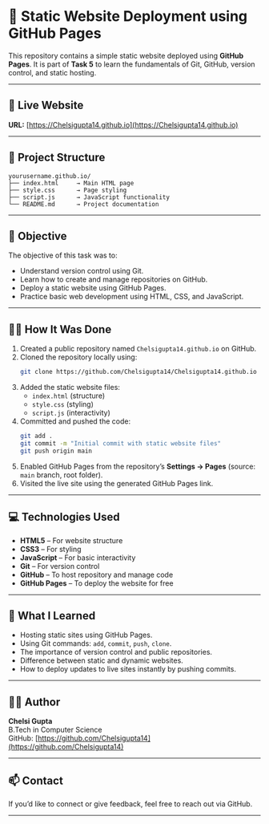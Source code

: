 # 🚀 Static Website Deployment using GitHub Pages

This repository contains a simple static website deployed using **GitHub Pages**. It is part of **Task 5** to learn the fundamentals of Git, GitHub, version control, and static hosting.

---

## 🔗 Live Website

**URL:** [https://Chelsigupta14.github.io](https://Chelsigupta14.github.io)  


---

## 📂 Project Structure

```
yourusername.github.io/
├── index.html     → Main HTML page
├── style.css      → Page styling
├── script.js      → JavaScript functionality
└── README.md      → Project documentation
```

---

## 🎯 Objective

The objective of this task was to:
- Understand version control using Git.
- Learn how to create and manage repositories on GitHub.
- Deploy a static website using GitHub Pages.
- Practice basic web development using HTML, CSS, and JavaScript.

---

## 🧑‍💻 How It Was Done

1. Created a public repository named `Chelsigupta14.github.io` on GitHub.
2. Cloned the repository locally using:
   ```bash
   git clone https://github.com/Chelsigupta14/Chelsigupta14.github.io
   ```
3. Added the static website files:
   - `index.html` (structure)
   - `style.css` (styling)
   - `script.js` (interactivity)
4. Committed and pushed the code:
   ```bash
   git add .
   git commit -m "Initial commit with static website files"
   git push origin main
   ```
5. Enabled GitHub Pages from the repository’s **Settings → Pages** (source: `main` branch, root folder).
6. Visited the live site using the generated GitHub Pages link.

---

## 💻 Technologies Used

- **HTML5** – For website structure
- **CSS3** – For styling
- **JavaScript** – For basic interactivity
- **Git** – For version control
- **GitHub** – To host repository and manage code
- **GitHub Pages** – To deploy the website for free

---

## 📘 What I Learned

- Hosting static sites using GitHub Pages.
- Using Git commands: `add`, `commit`, `push`, `clone`.
- The importance of version control and public repositories.
- Difference between static and dynamic websites.
- How to deploy updates to live sites instantly by pushing commits.

---

## 👩‍💻 Author

**Chelsi Gupta**  
B.Tech in Computer Science  
GitHub: [https://github.com/Chelsigupta14](https://github.com/Chelsigupta14)

---

## 📫 Contact

If you’d like to connect or give feedback, feel free to reach out via GitHub.

---
